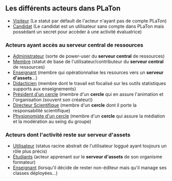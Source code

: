 


## Les différents acteurs dans PLaTon

* [Visiteur](Visiteur.md) (Le statut par défault de l'acteur n'ayant pas de compte PLaTon)
* [Candidat](Candidats.md) (Le candidat est un utilisateur sans compte dans PLaTon mais possédant un secret pour accèder à une activité évaluatrice)

### Acteurs ayant accès au serveur central de ressources

* [Administrateur](Administrateur.md) (sorte de power-user du **serveur central** de ressources)
* [Membre](Membre.md) (statut de base de l'utilisateur/contributeur du **serveur central** de ressources)
* [Enseignant](Enseignant.md) (membre qui opérationnalise les resources vers un **serveur d'assets**...)
* [Didacticien](Didacticien.md) (membre dont le travail est focalisé sur les outils statistiques supports aux enseignements)
* [Président d'un cercle](President.md) (membre d'un **cercle** qui en assure l'animation et l'organisation (souvent son créateur))
* [Directeur Scientifique](DirecteurScientifique.md) (membre d'un **cercle** dont il porte la responsabilité scientifique)
* [Physionomiste d'un cercle](Physionomiste.md) (membre d'un **cercle** qui assure la médiation et la modération au seing du groupe)

### Acteurs dont l'activité reste sur serveur d'assets

* [Utilisateur](Utilisateur.md) (status racine abstrait de l'utilisateur loggué ayant toujours un rôle plus précis)
* [Étudiants](Etudiant.md) (acteur apprenant sur le **serveur d'assets** de son organisme formateur)
* [Enseignant](Enseignant.md) (lorsqu'il décide de rester non-éditeur mais qu'il manage ses classes déployées...)

